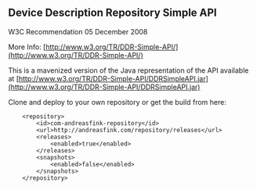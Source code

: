 ## Device Description Repository Simple API
W3C Recommendation 05 December 2008

More Info: [http://www.w3.org/TR/DDR-Simple-API/](http://www.w3.org/TR/DDR-Simple-API/)

This is a mavenized version of the Java representation of the API available at [http://www.w3.org/TR/DDR-Simple-API/DDRSimpleAPI.jar](http://www.w3.org/TR/DDR-Simple-API/DDRSimpleAPI.jar)

Clone and deploy to your own repository or get the build from here:

		<repository>
            <id>com-andreasfink-repository</id>
            <url>http://andreasfink.com/repository/releases</url>
            <releases>
                <enabled>true</enabled>
            </releases>
            <snapshots>
                <enabled>false</enabled>
            </snapshots>
        </repository>